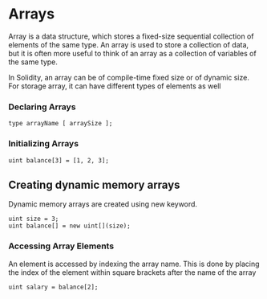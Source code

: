 # Arrays

Array is a data structure, which stores a fixed-size sequential collection of elements of the same type. An array is used to store a collection of data, but it is often more useful to think of an array as a collection of variables of the same type.

In Solidity, an array can be of compile-time fixed size or of dynamic size. For storage array, it can have different types of elements as well

### Declaring Arrays

    type arrayName [ arraySize ];

### Initializing Arrays

    uint balance[3] = [1, 2, 3];

## Creating dynamic memory arrays

Dynamic memory arrays are created using new keyword.

    uint size = 3;
    uint balance[] = new uint[](size);

### Accessing Array Elements

An element is accessed by indexing the array name. This is done by placing the index of the element within square brackets after the name of the array

    uint salary = balance[2];
